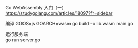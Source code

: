 Go WebAssembly 入门（一）   
https://studygolang.com/articles/18097?fr=sidebar    

编译
GOOS=js GOARCH=wasm go build -o lib.wasm main.go

运行服务端    
go run server.go


